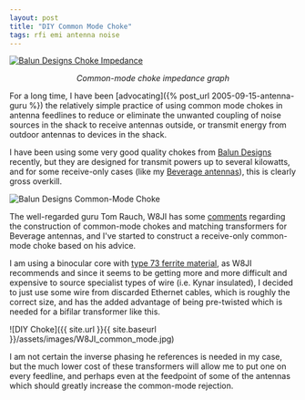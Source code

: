 ```yaml
---
layout: post
title: "DIY Common Mode Choke"
tags: rfi emi antenna noise
---
```


[![Balun Designs Choke Impedance](https://cdn3.bigcommerce.com/s-4q7cv/product_images/uploaded_images/59f4efa62cbf4-1116d-choking.jpg)](https://cdn3.bigcommerce.com/s-4q7cv/product_images/uploaded_images/59f4efa62cbf4-1116d-choking.jpg)

*<center>Common-mode choke impedance graph</center>*

For a long time, I have been
[advocating]({% post_url 2005-09-15-antenna-guru %})
the relatively simple practice of using common mode chokes in antenna
feedlines to reduce or eliminate the unwanted coupling of noise sources
in the shack to receive antennas outside, or transmit energy from outdoor
antennas to devices in the shack.

I have been using some very good quality chokes from
[Balun Designs](https://www.balundesigns.com) recently,
but they are designed for transmit powers up to several kilowatts, and for
some receive-only cases (like my
[Beverage antennas](https://en.wikipedia.org/wiki/Beverage_antenna)),
this is clearly gross overkill.

![Balun Designs Common-Mode Choke](https://cdn11.bigcommerce.com/s-4q7cv/images/stencil/1280x1280/products/216/355/1116di__51885.1456841505.JPG)

The well-regarded guru Tom Rauch, W8JI has some
[comments](https://www.w8ji.com/core_selection.htm) regarding the construction
of common-mode chokes and matching transformers for Beverage antennas, and
I've started to construct a receive-only common-mode choke based on his advice.

I am using a binocular core with
[type 73 ferrite material](https://www.fair-rite.com/73-material-data-sheet/),
as W8JI recommends and since it seems to be getting more and more difficult
and expensive to source specialist types of wire (i.e. Kynar insulated),
I decided to just use some wire from discarded Ethernet cables, which is
roughly the correct size, and has the added advantage of being pre-twisted
which is needed for a bifilar transformer like this.

![DIY Choke]({{ site.url }}{{ site.baseurl }}/assets/images/W8JI_common_mode.jpg)

I am not certain the inverse phasing he references is needed in my case,
but the much lower cost of these transformers will allow me to put one
on every feedline, and perhaps even at the feedpoint of some of the antennas
which should greatly increase the common-mode rejection.
